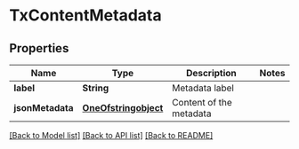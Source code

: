 # TxContentMetadata

## Properties
Name | Type | Description | Notes
------------ | ------------- | ------------- | -------------
**label** | **String** | Metadata label | 
**jsonMetadata** | [**OneOfstringobject**](OneOfstringobject.md) | Content of the metadata | 

[[Back to Model list]](../README.md#documentation-for-models) [[Back to API list]](../README.md#documentation-for-api-endpoints) [[Back to README]](../README.md)


